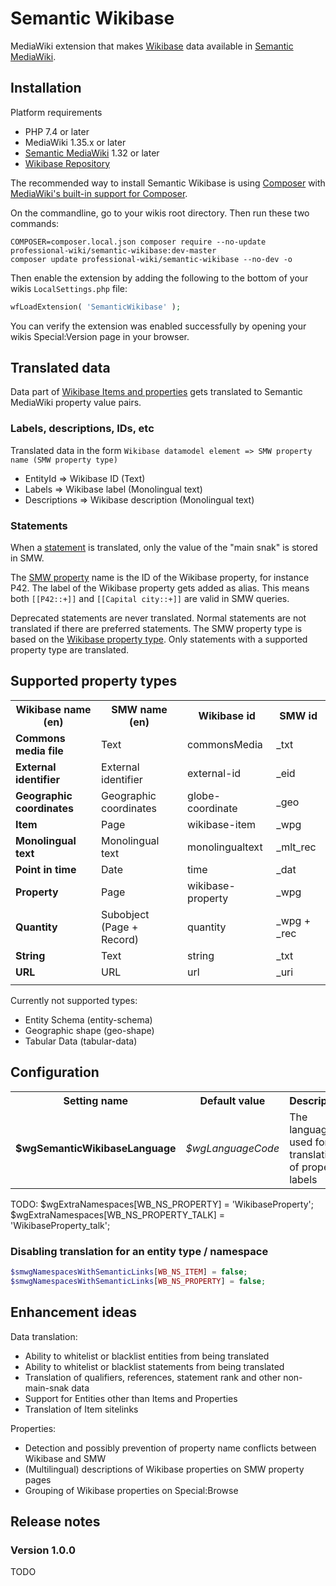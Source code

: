 # Semantic Wikibase

MediaWiki extension that makes [Wikibase] data available in [Semantic MediaWiki].

## Installation

Platform requirements

* PHP 7.4 or later
* MediaWiki 1.35.x or later
* [Semantic MediaWiki] 1.32 or later
* [Wikibase Repository]

The recommended way to install Semantic Wikibase is using [Composer](https://getcomposer.org) with
[MediaWiki's built-in support for Composer](https://professional.wiki/en/articles/installing-mediawiki-extensions-with-composer).

On the commandline, go to your wikis root directory. Then run these two commands:

```shell script
COMPOSER=composer.local.json composer require --no-update professional-wiki/semantic-wikibase:dev-master
composer update professional-wiki/semantic-wikibase --no-dev -o
```

Then enable the extension by adding the following to the bottom of your wikis `LocalSettings.php` file:

```php
wfLoadExtension( 'SemanticWikibase' );
```

You can verify the extension was enabled successfully by opening your wikis Special:Version page in your browser.

## Translated data

Data part of [Wikibase Items and properties] gets translated to Semantic MediaWiki property value pairs.

### Labels, descriptions, IDs, etc

Translated data in the form `Wikibase datamodel element => SMW property name (SMW property type)`

* EntityId => Wikibase ID (Text)
* Labels => Wikibase label (Monolingual text)
* Descriptions => Wikibase description (Monolingual text)

### Statements

When a [statement] is translated, only the value of the "main snak" is stored in SMW.

The [SMW property] name is the ID of the Wikibase property, for instance P42. The label of the Wikibase
property gets added as alias. This means both `[[P42::+]]` and `[[Capital city::+]]` are valid in SMW
queries.

Deprecated statements are never translated. Normal statements are not translated if there are preferred statements.
The SMW property type is based on the [Wikibase property type]. Only statements with a supported property type are translated.

## Supported property types

<table>
    <tr>
        <th>Wikibase name (en)</th>
        <th>SMW name (en)</th>
        <th>Wikibase id</th>
        <th>SMW id</th>
    </tr>
    <tr>
        <td><strong>Commons media file</strong></td>
        <td>Text</td>
        <td>commonsMedia</td>
        <td>_txt</td>
    </tr>
    <tr>
        <td><strong>External identifier</strong></td>
        <td>External identifier</td>
        <td>external-id</td>
        <td>_eid</td>
    </tr>
    <tr>
        <td><strong>Geographic coordinates</strong></td>
        <td>Geographic coordinates</td>
        <td>globe-coordinate</td>
        <td>_geo</td>
    </tr>
    <tr>
        <td><strong>Item</strong></td>
        <td>Page</td>
        <td>wikibase-item</td>
        <td>_wpg</td>
    </tr>
    <tr>
        <td><strong>Monolingual text</strong></td>
        <td>Monolingual text</td>
        <td>monolingualtext</td>
        <td>_mlt_rec</td>
    </tr>
    <tr>
        <td><strong>Point in time</strong></td>
        <td>Date</td>
        <td>time</td>
        <td>_dat</td>
    </tr>
    <tr>
        <td><strong>Property</strong></td>
        <td>Page</td>
        <td>wikibase-property</td>
        <td>_wpg</td>
    </tr>
    <tr>
        <td><strong>Quantity</strong></td>
        <td>Subobject (Page + Record)</td>
        <td>quantity</td>
        <td>_wpg + _rec</td>
    </tr>
    <tr>
        <td><strong>String</strong></td>
        <td>Text</td>
        <td>string</td>
        <td>_txt</td>
    </tr>
    <tr>
        <td><strong>URL</strong></td>
        <td>URL</td>
        <td>url</td>
        <td>_uri</td>
    </tr>
    <tr>
        <td><strong></strong></td>
        <td></td>
        <td></td>
        <td></td>
    </tr>
</table>

Currently not supported types:

* Entity Schema (entity-schema) 
* Geographic shape (geo-shape) 
* Tabular Data (tabular-data) 

## Configuration

<table>
    <tr>
        <th>Setting name</th>
        <th>Default value</th>
        <th>Description</th>
    </tr>
    <tr>
        <td><strong>$wgSemanticWikibaseLanguage</strong></td>
        <td><i>$wgLanguageCode</i></td>
        <td>The language used for translation of property labels</td>
    </tr>
</table>

TODO: 
$wgExtraNamespaces[WB_NS_PROPERTY] = 'WikibaseProperty';
$wgExtraNamespaces[WB_NS_PROPERTY_TALK] = 'WikibaseProperty_talk';

### Disabling translation for an entity type / namespace

```php
$smwgNamespacesWithSemanticLinks[WB_NS_ITEM] = false;
$smwgNamespacesWithSemanticLinks[WB_NS_PROPERTY] = false;
```

## Enhancement ideas

Data translation:

* Ability to whitelist or blacklist entities from being translated
* Ability to whitelist or blacklist statements from being translated
* Translation of qualifiers, references, statement rank and other non-main-snak data
* Support for Entities other than Items and Properties
* Translation of Item sitelinks

Properties:

* Detection and possibly prevention of property name conflicts between Wikibase and SMW
* (Multilingual) descriptions of Wikibase properties on SMW property pages
* Grouping of Wikibase properties on Special:Browse

## Release notes

### Version 1.0.0

TODO

[Semantic MediaWiki]: https://www.semantic-mediawiki.org
[Wikibase]: https://wikiba.se
[Wikibase Items and properties]: https://www.mediawiki.org/wiki/Wikibase/DataModel
[statement]: https://www.mediawiki.org/wiki/Wikibase/DataModel#Statements
[Wikibase property type]: https://www.mediawiki.org/wiki/Wikibase/DataModel#Datatypes_and_their_Values
[SMW property]: https://www.semantic-mediawiki.org/wiki/Help:Properties_and_types
[Wikibase Repository]: https://www.mediawiki.org/wiki/Extension:Wikibase_Repository
